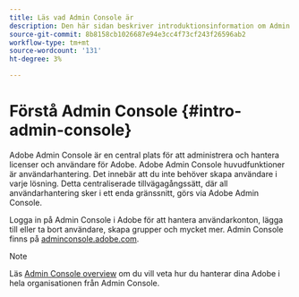 ```yaml
---
title: Läs vad Admin Console är
description: Den här sidan beskriver introduktionsinformation om Admin Console.
source-git-commit: 8b8158cb1026687e94e3cc4f73cf243f26596ab2
workflow-type: tm+mt
source-wordcount: '131'
ht-degree: 3%

---
```



# Förstå Admin Console {#intro-admin-console}

Adobe Admin Console är en central plats för att administrera och hantera licenser och användare för Adobe. Adobe Admin Console huvudfunktioner är användarhantering. Det innebär att du inte behöver skapa användare i varje lösning. Detta centraliserade tillvägagångssätt, där all användarhantering sker i ett enda gränssnitt, görs via Adobe Admin Console.

Logga in på Admin Console i Adobe för att hantera användarkonton, lägga till eller ta bort användare, skapa grupper och mycket mer. Admin Console finns på [adminconsole.adobe.com](https://adminconsole.adobe.com).

>[!NOTE]
>Läs [Admin Console overview](https://helpx.adobe.com/enterprise/using/admin-console.html) om du vill veta hur du hanterar dina Adobe i hela organisationen från Admin Console.
